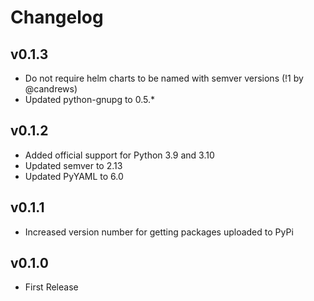 # Changelog

## v0.1.3

  * Do not require helm charts to be named with semver versions (!1 by @candrews)
  * Updated python-gnupg to 0.5.*

## v0.1.2

  * Added official support for Python 3.9 and 3.10
  * Updated semver to 2.13
  * Updated PyYAML to 6.0

## v0.1.1

  * Increased version number for getting packages uploaded to PyPi

## v0.1.0

  * First Release
